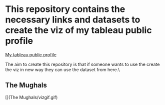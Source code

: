 # This repository contains the necessary links and datasets to create the viz of my tableau public profile

[My tableau public profile](https://public.tableau.com/profile/ibrahim.ullah#!/)

The aim to create this repository is that if someone wants to use the create the viz in new way they can use the dataset from here.\

## The Mughals

[](The Mughals/vizgif.gif)
